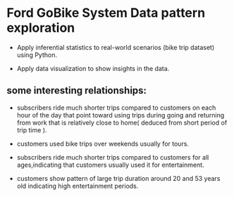 
# Ford GoBike System Data pattern exploration

- Apply inferential statistics to real-world scenarios (bike trip dataset) using Python.

- Apply data visualization to show insights in the data.



## some interesting relationships:
- subscribers ride much shorter trips compared to customers on each hour of the day that point toward using trips during going and returning from work that is relatively close to home( deduced from short period of trip time ).

- customers used bike trips over weekends usually for tours.

- subscribers ride much shorter trips compared to customers for all ages,indicating that customers usually used it for entertainment.

- customers show pattern of large trip duration around 20 and 53 years old indicating high entertainment periods.